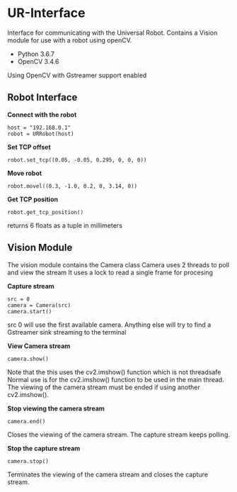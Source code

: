 # UR-Interface
Interface for communicating with the Universal Robot.
Contains a Vision module for use with a robot using openCV.

- Python 3.6.7
- OpenCV 3.4.6

Using OpenCV with Gstreamer support enabled

## Robot Interface
**Connect with the robot**

```
host = "192.168.0.1"
robot = URRobot(host)
```


**Set TCP offset**

```
robot.set_tcp((0.05, -0.05, 0.295, 0, 0, 0))
```

**Move robot**

```
robot.movel((0.3, -1.0, 0.2, 0, 3.14, 0))
```
 
**Get TCP position**

```
robot.get_tcp_position()
```

returns 6 floats as a tuple in millimeters

## Vision Module
The vision module contains the Camera class
Camera uses 2 threads to poll and view the stream
It uses a lock to read a single frame for procesing

**Capture stream**

```
src = 0
camera = Camera(src)
camera.start()
```

src 0 will use the first available camera.
Anything else will try to find a Gstreamer sink streaming to the terminal

**View Camera stream**

```
camera.show()
```

Note that the this uses the cv2.imshow() function which is not threadsafe
Normal use is for the cv2.imshow() function to be used in the main thread.
The viewing of the camera stream must be ended if using another cv2.imshow().

**Stop viewing the camera stream**

```
camera.end()
```

Closes the viewing of the camera stream. The capture stream keeps polling.

**Stop the capture stream**

```
camera.stop()
```

Terminates the viewing of the camera stream and closes the capture stream.

